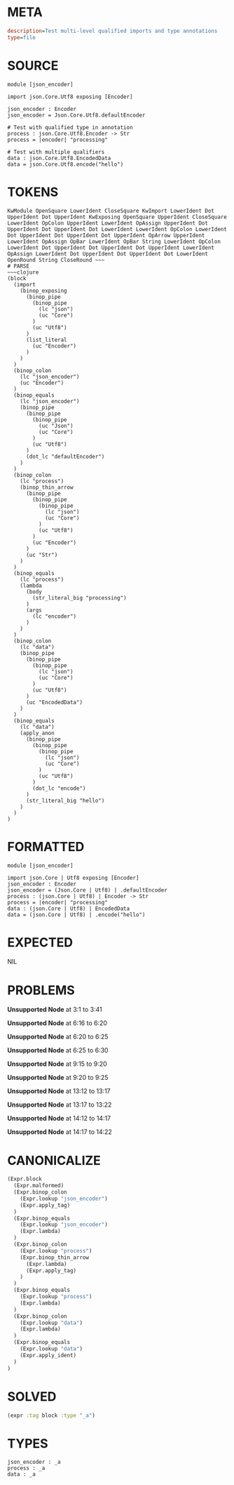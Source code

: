 # META
~~~ini
description=Test multi-level qualified imports and type annotations
type=file
~~~
# SOURCE
~~~roc
module [json_encoder]

import json.Core.Utf8 exposing [Encoder]

json_encoder : Encoder
json_encoder = Json.Core.Utf8.defaultEncoder

# Test with qualified type in annotation
process : json.Core.Utf8.Encoder -> Str
process = |encoder| "processing"

# Test with multiple qualifiers
data : json.Core.Utf8.EncodedData
data = json.Core.Utf8.encode("hello")
~~~
# TOKENS
~~~text
KwModule OpenSquare LowerIdent CloseSquare KwImport LowerIdent Dot UpperIdent Dot UpperIdent KwExposing OpenSquare UpperIdent CloseSquare LowerIdent OpColon UpperIdent LowerIdent OpAssign UpperIdent Dot UpperIdent Dot UpperIdent Dot LowerIdent LowerIdent OpColon LowerIdent Dot UpperIdent Dot UpperIdent Dot UpperIdent OpArrow UpperIdent LowerIdent OpAssign OpBar LowerIdent OpBar String LowerIdent OpColon LowerIdent Dot UpperIdent Dot UpperIdent Dot UpperIdent LowerIdent OpAssign LowerIdent Dot UpperIdent Dot UpperIdent Dot LowerIdent OpenRound String CloseRound ~~~
# PARSE
~~~clojure
(block
  (import
    (binop_exposing
      (binop_pipe
        (binop_pipe
          (lc "json")
          (uc "Core")
        )
        (uc "Utf8")
      )
      (list_literal
        (uc "Encoder")
      )
    )
  )
  (binop_colon
    (lc "json_encoder")
    (uc "Encoder")
  )
  (binop_equals
    (lc "json_encoder")
    (binop_pipe
      (binop_pipe
        (binop_pipe
          (uc "Json")
          (uc "Core")
        )
        (uc "Utf8")
      )
      (dot_lc "defaultEncoder")
    )
  )
  (binop_colon
    (lc "process")
    (binop_thin_arrow
      (binop_pipe
        (binop_pipe
          (binop_pipe
            (lc "json")
            (uc "Core")
          )
          (uc "Utf8")
        )
        (uc "Encoder")
      )
      (uc "Str")
    )
  )
  (binop_equals
    (lc "process")
    (lambda
      (body
        (str_literal_big "processing")
      )
      (args
        (lc "encoder")
      )
    )
  )
  (binop_colon
    (lc "data")
    (binop_pipe
      (binop_pipe
        (binop_pipe
          (lc "json")
          (uc "Core")
        )
        (uc "Utf8")
      )
      (uc "EncodedData")
    )
  )
  (binop_equals
    (lc "data")
    (apply_anon
      (binop_pipe
        (binop_pipe
          (binop_pipe
            (lc "json")
            (uc "Core")
          )
          (uc "Utf8")
        )
        (dot_lc "encode")
      )
      (str_literal_big "hello")
    )
  )
)
~~~
# FORMATTED
~~~roc
module [json_encoder]

import json.Core | Utf8 exposing [Encoder]
json_encoder : Encoder
json_encoder = (Json.Core | Utf8) | .defaultEncoder
process : (json.Core | Utf8) | Encoder -> Str
process = |encoder| "processing"
data : (json.Core | Utf8) | EncodedData
data = (json.Core | Utf8) | .encode("hello")
~~~
# EXPECTED
NIL
# PROBLEMS
**Unsupported Node**
at 3:1 to 3:41

**Unsupported Node**
at 6:16 to 6:20

**Unsupported Node**
at 6:20 to 6:25

**Unsupported Node**
at 6:25 to 6:30

**Unsupported Node**
at 9:15 to 9:20

**Unsupported Node**
at 9:20 to 9:25

**Unsupported Node**
at 13:12 to 13:17

**Unsupported Node**
at 13:17 to 13:22

**Unsupported Node**
at 14:12 to 14:17

**Unsupported Node**
at 14:17 to 14:22

# CANONICALIZE
~~~clojure
(Expr.block
  (Expr.malformed)
  (Expr.binop_colon
    (Expr.lookup "json_encoder")
    (Expr.apply_tag)
  )
  (Expr.binop_equals
    (Expr.lookup "json_encoder")
    (Expr.lambda)
  )
  (Expr.binop_colon
    (Expr.lookup "process")
    (Expr.binop_thin_arrow
      (Expr.lambda)
      (Expr.apply_tag)
    )
  )
  (Expr.binop_equals
    (Expr.lookup "process")
    (Expr.lambda)
  )
  (Expr.binop_colon
    (Expr.lookup "data")
    (Expr.lambda)
  )
  (Expr.binop_equals
    (Expr.lookup "data")
    (Expr.apply_ident)
  )
)
~~~
# SOLVED
~~~clojure
(expr :tag block :type "_a")
~~~
# TYPES
~~~roc
json_encoder : _a
process : _a
data : _a
~~~
